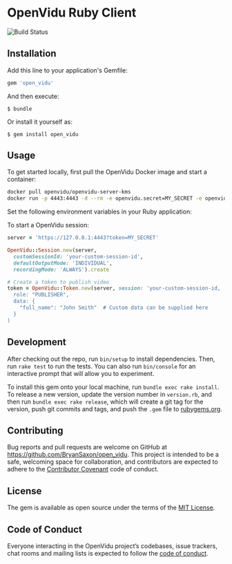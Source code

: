 # OpenVidu Ruby Client

![Build Status](https://travis-ci.org/BryanSaxon/openvidu-ruby-client.svg?branch=master)

## Installation

Add this line to your application's Gemfile:

```ruby
gem 'open_vidu'
```

And then execute:

    $ bundle

Or install it yourself as:

    $ gem install open_vidu

## Usage

To get started locally, first pull the OpenVidu Docker image and start a container:

```bash
docker pull openvidu/openvidu-server-kms
docker run -p 4443:4443 -d --rm -e openvidu.secret=MY_SECRET -e openvidu.recording.path=/recordings -e openvidu.recording=true -v /var/run/docker.sock:/var/run/docker.sock openvidu/openvidu-server-kms
```

Set the following environment variables in your Ruby application:

To start a OpenVidu session:

```ruby
server = 'https://127.0.0.1:4443?token=MY_SECRET'

OpenVidu::Session.new(server,
  customSessionId: 'your-custom-session-id',
  defaultOutputMode: 'INDIVIDUAL',
  recordingMode: 'ALWAYS').create

# Create a token to publish video
token = OpenVidu::Token.new(server, session: 'your-custom-session-id,
  role: "PUBLISHER",
  data: {
    "full_name": "John Smith"  # Custom data can be supplied here
  }
)

```

## Development

After checking out the repo, run `bin/setup` to install dependencies. Then, run `rake test` to run the tests. You can also run `bin/console` for an interactive prompt that will allow you to experiment.

To install this gem onto your local machine, run `bundle exec rake install`. To release a new version, update the version number in `version.rb`, and then run `bundle exec rake release`, which will create a git tag for the version, push git commits and tags, and push the `.gem` file to [rubygems.org](https://rubygems.org).

## Contributing

Bug reports and pull requests are welcome on GitHub at https://github.com/BryanSaxon/open_vidu. This project is intended to be a safe, welcoming space for collaboration, and contributors are expected to adhere to the [Contributor Covenant](http://contributor-covenant.org) code of conduct.

## License

The gem is available as open source under the terms of the [MIT License](https://opensource.org/licenses/MIT).

## Code of Conduct

Everyone interacting in the OpenVidu project’s codebases, issue trackers, chat rooms and mailing lists is expected to follow the [code of conduct](https://github.com/[USERNAME]/open_vidu/blob/master/CODE_OF_CONDUCT.md).

